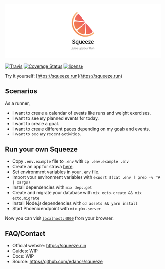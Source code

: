 ![Squeeze](https://github.com/edance/art/blob/master/squeeze/repo-banner.png)

[![Travis](https://img.shields.io/travis/edance/squeeze.svg?style=flat-square)](https://travis-ci.org/edance/squeeze)
[![Coverage Status](https://coveralls.io/repos/github/edance/squeeze/badge.svg)](https://coveralls.io/github/edance/squeeze)
[![license](https://img.shields.io/github/license/edance/squeeze.svg?style=flat-square)](https://github.com/edance/squeeze/blob/master/LICENSE.md)

Try it yourself: [https://squeeze.run](https://squeeze.run)

## Scenarios

As a runner,

- I want to create a calendar of events like runs and weight exercises.
- I want to see my planned events for today.
- I want to create a goal.
- I want to create different paces depending on my goals and events.
- I want to see my recent activities.

## Run your own Squeeze

  * Copy `.env.example` file to `.env` with `cp .env.example .env`
  * Create an app for strava [here](https://developers.strava.com).
  * Set environment variables in your `.env` file.
  * Import your environment variables with `export $(cat .env | grep -v ^# | xargs)`
  * Install dependencies with `mix deps.get`
  * Create and migrate your database with `mix ecto.create && mix ecto.migrate`
  * Install Node.js dependencies with `cd assets && yarn install`
  * Start Phoenix endpoint with `mix phx.server`

Now you can visit [`localhost:4000`](http://localhost:4000) from your browser.

## FAQ/Contact

  * Official website: https://squeeze.run
  * Guides: WIP
  * Docs: WIP
  * Source: https://github.com/edance/squeeze
